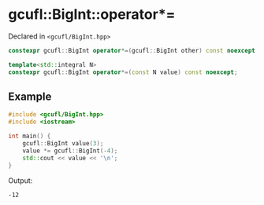 # gcufl::BigInt::operator*=
Declared in `<gcufl/BigInt.hpp>`
```cpp
constexpr gcufl::BigInt operator*=(gcufl::BigInt other) const noexcept;

template<std::integral N>
constexpr gcufl::BigInt operator*=(const N value) const noexcept;
```
## Example
```cpp
#include <gcufl/BigInt.hpp>
#include <iostream>

int main() {
	gcufl::BigInt value(3);
	value *= gcufl::BigInt(-4);
	std::cout << value << '\n';
}
```
Output:
```
-12
```
